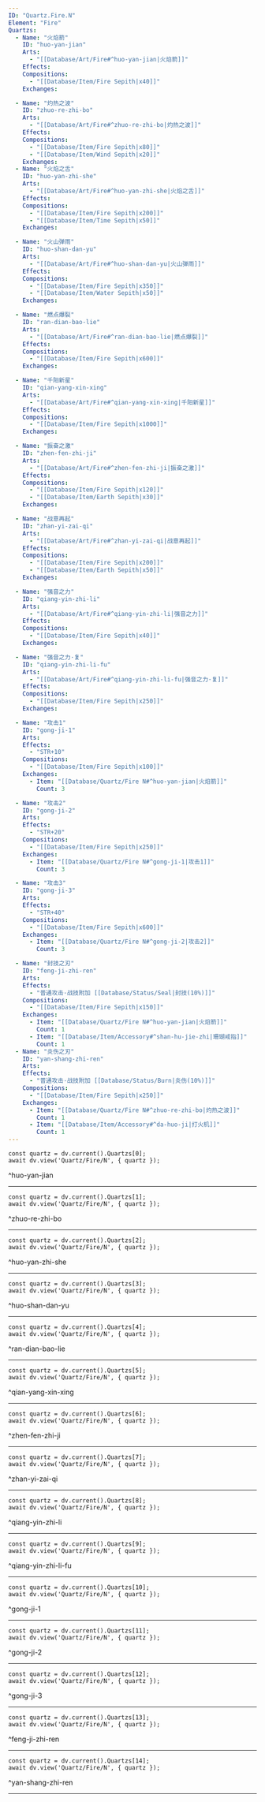 ```yaml
---
ID: "Quartz.Fire.N"
Element: "Fire"
Quartzs:
  - Name: "火焰箭"
    ID: "huo-yan-jian"
    Arts:
      - "[[Database/Art/Fire#^huo-yan-jian|火焰箭]]"
    Effects:
    Compositions:
      - "[[Database/Item/Fire Sepith|x40]]"
    Exchanges:

  - Name: "灼热之波"
    ID: "zhuo-re-zhi-bo"
    Arts:
      - "[[Database/Art/Fire#^zhuo-re-zhi-bo|灼热之波]]"
    Effects:
    Compositions:
      - "[[Database/Item/Fire Sepith|x80]]"
      - "[[Database/Item/Wind Sepith|x20]]"
    Exchanges:
  - Name: "火焰之舌"
    ID: "huo-yan-zhi-she"
    Arts:
      - "[[Database/Art/Fire#^huo-yan-zhi-she|火焰之舌]]"
    Effects:
    Compositions:
      - "[[Database/Item/Fire Sepith|x200]]"
      - "[[Database/Item/Time Sepith|x50]]"
    Exchanges:

  - Name: "火山弹雨"
    ID: "huo-shan-dan-yu"
    Arts:
      - "[[Database/Art/Fire#^huo-shan-dan-yu|火山弹雨]]"
    Effects:
    Compositions:
      - "[[Database/Item/Fire Sepith|x350]]"
      - "[[Database/Item/Water Sepith|x50]]"
    Exchanges:

  - Name: "燃点爆裂"
    ID: "ran-dian-bao-lie"
    Arts:
      - "[[Database/Art/Fire#^ran-dian-bao-lie|燃点爆裂]]"
    Effects:
    Compositions:
      - "[[Database/Item/Fire Sepith|x600]]"
    Exchanges:

  - Name: "千阳新星"
    ID: "qian-yang-xin-xing"
    Arts:
      - "[[Database/Art/Fire#^qian-yang-xin-xing|千阳新星]]"
    Effects:
    Compositions:
      - "[[Database/Item/Fire Sepith|x1000]]"
    Exchanges:

  - Name: "振奋之激"
    ID: "zhen-fen-zhi-ji"
    Arts:
      - "[[Database/Art/Fire#^zhen-fen-zhi-ji|振奋之激]]"
    Effects:
    Compositions:
      - "[[Database/Item/Fire Sepith|x120]]"
      - "[[Database/Item/Earth Sepith|x30]]"
    Exchanges:

  - Name: "战意再起"
    ID: "zhan-yi-zai-qi"
    Arts:
      - "[[Database/Art/Fire#^zhan-yi-zai-qi|战意再起]]"
    Effects:
    Compositions:
      - "[[Database/Item/Fire Sepith|x200]]"
      - "[[Database/Item/Earth Sepith|x50]]"
    Exchanges:

  - Name: "强音之力"
    ID: "qiang-yin-zhi-li"
    Arts:
      - "[[Database/Art/Fire#^qiang-yin-zhi-li|强音之力]]"
    Effects:
    Compositions:
      - "[[Database/Item/Fire Sepith|x40]]"
    Exchanges:

  - Name: "强音之力·复"
    ID: "qiang-yin-zhi-li-fu"
    Arts:
      - "[[Database/Art/Fire#^qiang-yin-zhi-li-fu|强音之力·复]]"
    Effects:
    Compositions:
      - "[[Database/Item/Fire Sepith|x250]]"
    Exchanges:

  - Name: "攻击1"
    ID: "gong-ji-1"
    Arts:
    Effects:
      - "STR+10"
    Compositions:
      - "[[Database/Item/Fire Sepith|x100]]"
    Exchanges:
      - Item: "[[Database/Quartz/Fire N#^huo-yan-jian|火焰箭]]"
        Count: 3

  - Name: "攻击2"
    ID: "gong-ji-2"
    Arts:
    Effects:
      - "STR+20"
    Compositions:
      - "[[Database/Item/Fire Sepith|x250]]"
    Exchanges:
      - Item: "[[Database/Quartz/Fire N#^gong-ji-1|攻击1]]"
        Count: 3

  - Name: "攻击3"
    ID: "gong-ji-3"
    Arts:
    Effects:
      - "STR+40"
    Compositions:
      - "[[Database/Item/Fire Sepith|x600]]"
    Exchanges:
      - Item: "[[Database/Quartz/Fire N#^gong-ji-2|攻击2]]"
        Count: 3

  - Name: "封技之刃"
    ID: "feng-ji-zhi-ren"
    Arts:
    Effects:
      - "普通攻击·战技附加 [[Database/Status/Seal|封技(10%)]]"
    Compositions:
      - "[[Database/Item/Fire Sepith|x150]]"
    Exchanges:
      - Item: "[[Database/Quartz/Fire N#^huo-yan-jian|火焰箭]]"
        Count: 1
      - Item: "[[Database/Item/Accessory#^shan-hu-jie-zhi|珊瑚戒指]]"
        Count: 1
  - Name: "炎伤之刃"
    ID: "yan-shang-zhi-ren"
    Arts:
    Effects:
      - "普通攻击·战技附加 [[Database/Status/Burn|炎伤(10%)]]"
    Compositions:
      - "[[Database/Item/Fire Sepith|x250]]"
    Exchanges:
      - Item: "[[Database/Quartz/Fire N#^zhuo-re-zhi-bo|灼热之波]]"
        Count: 1
      - Item: "[[Database/Item/Accessory#^da-huo-ji|打火机]]"
        Count: 1
---
```

```dataviewjs
const quartz = dv.current().Quartzs[0];
await dv.view('Quartz/Fire/N', { quartz });
```
^huo-yan-jian

---

```dataviewjs
const quartz = dv.current().Quartzs[1];
await dv.view('Quartz/Fire/N', { quartz });
```
^zhuo-re-zhi-bo

---

```dataviewjs
const quartz = dv.current().Quartzs[2];
await dv.view('Quartz/Fire/N', { quartz });
```
^huo-yan-zhi-she

---

```dataviewjs
const quartz = dv.current().Quartzs[3];
await dv.view('Quartz/Fire/N', { quartz });
```
^huo-shan-dan-yu

---

```dataviewjs
const quartz = dv.current().Quartzs[4];
await dv.view('Quartz/Fire/N', { quartz });
```
^ran-dian-bao-lie

---

```dataviewjs
const quartz = dv.current().Quartzs[5];
await dv.view('Quartz/Fire/N', { quartz });
```
^qian-yang-xin-xing

---

```dataviewjs
const quartz = dv.current().Quartzs[6];
await dv.view('Quartz/Fire/N', { quartz });
```
^zhen-fen-zhi-ji

---

```dataviewjs
const quartz = dv.current().Quartzs[7];
await dv.view('Quartz/Fire/N', { quartz });
```
^zhan-yi-zai-qi

---

```dataviewjs
const quartz = dv.current().Quartzs[8];
await dv.view('Quartz/Fire/N', { quartz });
```
^qiang-yin-zhi-li

---

```dataviewjs
const quartz = dv.current().Quartzs[9];
await dv.view('Quartz/Fire/N', { quartz });
```
^qiang-yin-zhi-li-fu

---

```dataviewjs
const quartz = dv.current().Quartzs[10];
await dv.view('Quartz/Fire/N', { quartz });
```
^gong-ji-1

---

```dataviewjs
const quartz = dv.current().Quartzs[11];
await dv.view('Quartz/Fire/N', { quartz });
```
^gong-ji-2

---

```dataviewjs
const quartz = dv.current().Quartzs[12];
await dv.view('Quartz/Fire/N', { quartz });
```
^gong-ji-3

---

```dataviewjs
const quartz = dv.current().Quartzs[13];
await dv.view('Quartz/Fire/N', { quartz });
```
^feng-ji-zhi-ren

---

```dataviewjs
const quartz = dv.current().Quartzs[14];
await dv.view('Quartz/Fire/N', { quartz });
```
^yan-shang-zhi-ren

---
